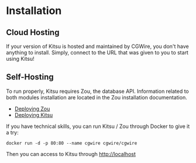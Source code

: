 # Installation

## Cloud Hosting

If your version of Kitsu is hosted and maintained by CGWire, you don't have
anything to install. Simply, connect to the URL that was given to you to start
using Kitsu!

## Self-Hosting

To run properly, Kitsu requires Zou, the database API. Information related to
both modules installation are located in the Zou installation documentation.

* [Deploying Zou](https://zou.cg-wire.com/)
* [Deploying Kitsu](https://zou.cg-wire.com/#deploying-kitsu)

If you have technical skills, you can run Kitsu / Zou through Docker to give it
a try:

```
docker run -d -p 80:80 --name cgwire cgwire/cgwire
```

Then you can access to Kitsu through [http://localhost](http://localhost)
